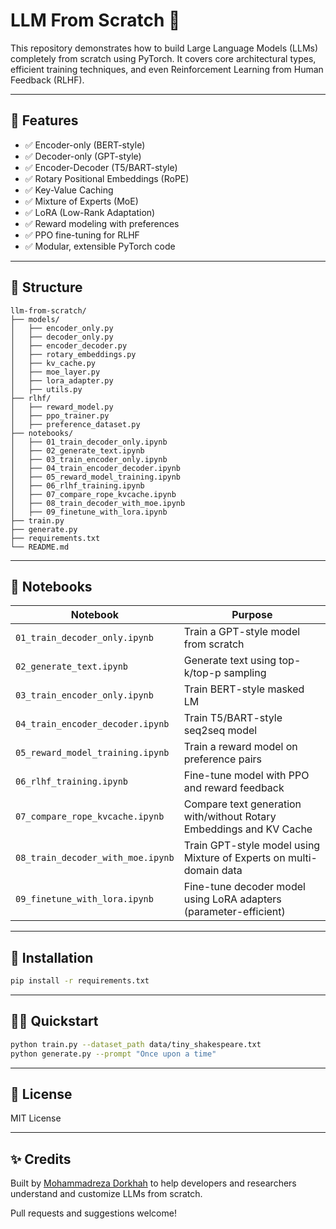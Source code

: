 # LLM From Scratch 🚀

This repository demonstrates how to build Large Language Models (LLMs) completely from scratch using PyTorch. It covers core architectural types, efficient training techniques, and even Reinforcement Learning from Human Feedback (RLHF).

---

## 🧠 Features

- ✅ Encoder-only (BERT-style)
- ✅ Decoder-only (GPT-style)
- ✅ Encoder-Decoder (T5/BART-style)
- ✅ Rotary Positional Embeddings (RoPE)
- ✅ Key-Value Caching
- ✅ Mixture of Experts (MoE)
- ✅ LoRA (Low-Rank Adaptation)
- ✅ Reward modeling with preferences
- ✅ PPO fine-tuning for RLHF
- ✅ Modular, extensible PyTorch code

---

## 📁 Structure

```
llm-from-scratch/
├── models/
│   ├── encoder_only.py
│   ├── decoder_only.py
│   ├── encoder_decoder.py
│   ├── rotary_embeddings.py
│   ├── kv_cache.py
│   ├── moe_layer.py
│   ├── lora_adapter.py
│   ├── utils.py
├── rlhf/
│   ├── reward_model.py
│   ├── ppo_trainer.py
│   ├── preference_dataset.py
├── notebooks/
│   ├── 01_train_decoder_only.ipynb
│   ├── 02_generate_text.ipynb
│   ├── 03_train_encoder_only.ipynb
│   ├── 04_train_encoder_decoder.ipynb
│   ├── 05_reward_model_training.ipynb
│   ├── 06_rlhf_training.ipynb
│   ├── 07_compare_rope_kvcache.ipynb
│   ├── 08_train_decoder_with_moe.ipynb
│   ├── 09_finetune_with_lora.ipynb
├── train.py
├── generate.py
├── requirements.txt
└── README.md
```

---

## 🧪 Notebooks
| Notebook | Purpose |
|----------|---------|
| `01_train_decoder_only.ipynb` | Train a GPT-style model from scratch |
| `02_generate_text.ipynb` | Generate text using top-k/top-p sampling |
| `03_train_encoder_only.ipynb` | Train BERT-style masked LM |
| `04_train_encoder_decoder.ipynb` | Train T5/BART-style seq2seq model |
| `05_reward_model_training.ipynb` | Train a reward model on preference pairs |
| `06_rlhf_training.ipynb` | Fine-tune model with PPO and reward feedback |
| `07_compare_rope_kvcache.ipynb` | Compare text generation with/without Rotary Embeddings and KV Cache |
| `08_train_decoder_with_moe.ipynb` | Train GPT-style model using Mixture of Experts on multi-domain data |
| `09_finetune_with_lora.ipynb` | Fine-tune decoder model using LoRA adapters (parameter-efficient) |

---

## 🧰 Installation
```bash
pip install -r requirements.txt
```

---

## 🏃‍♂️ Quickstart
```bash
python train.py --dataset_path data/tiny_shakespeare.txt
python generate.py --prompt "Once upon a time"
```

---

## 📜 License
MIT License

---

## ✨ Credits
Built by [Mohammadreza Dorkhah](https://github.com/mda84) to help developers and researchers understand and customize LLMs from scratch.

Pull requests and suggestions welcome!
